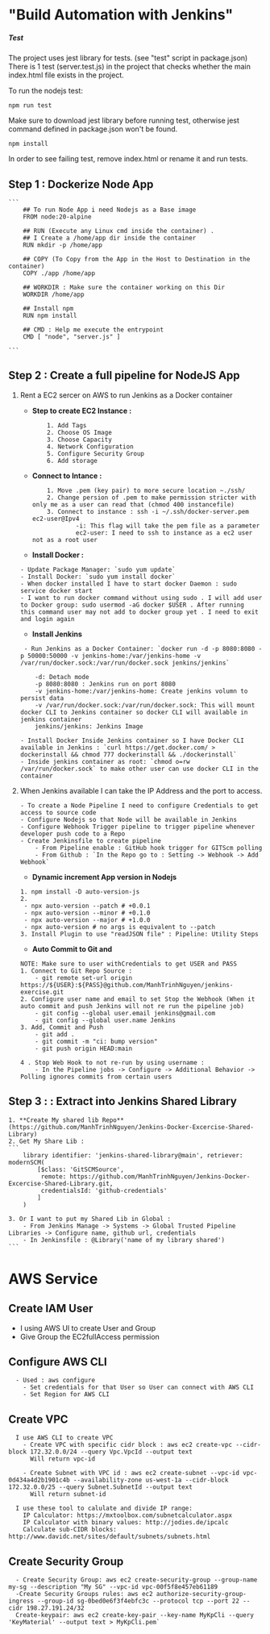 

# "Build Automation with Jenkins"

##### Test
The project uses jest library for tests. (see "test" script in package.json)
There is 1 test (server.test.js) in the project that checks whether the main index.html file exists in the project. 

To run the nodejs test:

    npm run test

Make sure to download jest library before running test, otherwise jest command defined in package.json won't be found.

    npm install

In order to see failing test, remove index.html or rename it and run tests.

## Step 1 : Dockerize Node App 
    ```
        ## To run Node App i need Nodejs as a Base image
        FROM node:20-alpine 
        
        ## RUN (Execute any Linux cmd inside the container) . 
        ## I Create a /home/app dir inside the container
        RUN mkdir -p /home/app 
        
        ## COPY (To Copy from the App in the Host to Destination in the container)
        COPY ./app /home/app 
        
        ## WORKDIR : Make sure the container working on this Dir
        WORKDIR /home/app 
        
        ## Install npm 
        RUN npm install 
        
        ## CMD : Help me execute the entrypoint
        CMD [ "node", "server.js" ]

    ```

## Step 2 : Create a full pipeline for NodeJS App
1. Rent a EC2 sercer on AWS to run Jenkins as a Docker container 
    - **Step to create EC2 Instance :**
        ```
            1. Add Tags
            2. Choose OS Image
            3. Choose Capacity
            4. Network Configuration
            5. Configure Security Group
            6. Add storage
        ```

    - **Connect to Intance :**
        ```
            1. Move .pem (key pair) to more secure location ~./ssh/
            2. Change persion of .pem to make permission stricter with only me as a user can read that (chmod 400 instancefile)
            3. Connect to instance : ssh -i ~/.ssh/docker-server.pem ec2-user@Ipv4
                    -i: This flag will take the pem file as a parameter
                    ec2-user: I need to ssh to instance as a ec2 user not as a root user
        ```

    - **Install Docker :**
    ```
    - Update Package Manager: `sudo yum update`
    - Install Docker: `sudo yum install docker` 
    - When docker installed I have to start docker Daemon : sudo service docker start
    - I want to run docker command without using sudo . I will add user to Docker group: sudo usermod -aG docker $USER . After running  this command user may not add to docker group yet . I need to exit and login again
    ```

    - **Install Jenkins**
    ```
     - Run Jenkins as a Docker Container: `docker run -d -p 8080:8080 -p 50000:50000 -v jenkins-home:/var/jenkins-home -v /var/run/docker.sock:/var/run/docker.sock jenkins/jenkins`
    
        -d: Detach mode
        -p 8080:8080 : Jenkins run on port 8080
        -v jenkins-home:/var/jenkins-home: Create jenkins volumn to persist data
        -v /var/run/docker.sock:/var/run/docker.sock: This will mount docker CLI to Jenkins container so docker CLI will available in jenkins container
        jenkins/jenkins: Jenkins Image

    - Install Docker Inside Jenkins container so I have Docker CLI available in Jenkins : `curl https://get.docker.com/ > dockerinstall && chmod 777 dockerinstall && ./dockerinstall`
    - Inside jenkins container as root: `chmod o=rw /var/run/docker.sock` to make other user can use docker CLI in the container
    ```
    
2. When Jenkins available I can take the IP Address and the port to access. 
    ```
    - To create a Node Pipeline I need to configure Credentials to get access to source code 
    - Configure Nodejs so that Node will be available in Jenkins 
    - Configure Webhook Trigger pipeline to trigger pipeline whenever developer push code to a Repo
    - Create Jenkinsfile to create pipeline 
        - From Pipeline enable : GitHub hook trigger for GITScm polling
        - From Github : `In the Repo go to : Setting -> Webhook -> Add Webhook`
    ```

    - **Dynamic increment App version in Nodejs**
    ```
    1. npm install -D auto-version-js
    2. 
     - npx auto-version --patch # +0.0.1
     - npx auto-version --minor # +0.1.0
     - npx auto-version --major # +1.0.0
     - npx auto-version # no args is equivalent to --patch
    3. Install Plugin to use "readJSON file" : Pipeline: Utility Steps 
    ```

    - **Auto Commit to Git and**
    ```
    NOTE: Make sure to user withCredentials to get USER and PASS
    1. Connect to Git Repo Source : 
        - git remote set-url origin https://${USER}:${PASS}@github.com/ManhTrinhNguyen/jenkins-exercise.git
    2. Configure user name and email to set Stop the Webhook (When it auto commit and push Jenkins will not re run the pipeline job)
        - git config --global user.email jenkins@gmail.com
        - git config --global user.name Jenkins
    3. Add, Commit and Push
        - git add .
        - git commit -m "ci: bump version"
        - git push origin HEAD:main

    4 . Stop Web Hook to not re-run by using username :
        - In the Pipeline jobs -> Configure -> Additional Behavior -> Polling ignores commits from certain users
    ```

## Step 3 : : Extract into Jenkins Shared Library 

    1. **Create My shared lib Repo** (https://github.com/ManhTrinhNguyen/Jenkins-Docker-Excercise-Shared-Library)
    2. Get My Share Lib :
    ```
        library identifier: 'jenkins-shared-library@main', retriever: modernSCM(
            [$class: 'GitSCMSource',
             remote: https://github.com/ManhTrinhNguyen/Jenkins-Docker-Excercise-Shared-Library.git,
             credentialsId: 'github-credentials'
            ]
        )

    3. Or I want to put my Shared Lib in Global : 
        - From Jenkins Manage -> Systems -> Global Trusted Pipeline Libraries -> Configure name, github url, credentials 
        - In Jenkinsfile : @Library('name of my library shared')
    ```

# AWS Service 

## Create IAM User 
  - I using AWS UI to create User and Group 
  - Give Group the EC2fullAccess permission 

## Configure AWS CLI 
  ```
    - Used : aws configure 
      - Set credentials for that User so User can connect with AWS CLI 
      - Set Region for AWS CLI 
  ```

## Create VPC 
  ```
    I use AWS CLI to create VPC 
      - Create VPC with specific cidr block : aws ec2 create-vpc --cidr-block 172.32.0.0/24 --query Vpc.VpcId --output text
        Will return vpc-id 

      - Create Subnet with VPC id : aws ec2 create-subnet --vpc-id vpc-0d434a4d2b1901c4b --availability-zone us-west-1a --cidr-block 172.32.0.0/25 --query Subnet.SubnetId --output text
        Will return subnet-id
    
    I use these tool to calulate and divide IP range:
      IP Calculator: https://mxtoolbox.com/subnetcalculator.aspx
      IP Calculator with binary values: http://jodies.de/ipcalc
      Calculate sub-CIDR blocks: http://www.davidc.net/sites/default/subnets/subnets.html 
  ```

## Create Security Group 
  ```
    - Create Security Group: aws ec2 create-security-group --group-name my-sg --description "My SG" --vpc-id vpc-00f5f8e457eb61189
    -Create Security Groups rules: aws ec2 authorize-security-group-ingress --group-id sg-0bed0e6f3f4ebfc3c --protocol tcp --port 22 --cidr 198.27.191.24/32
    Create-keypair: aws ec2 create-key-pair --key-name MyKpCli --query 'KeyMaterial' --output text > MyKpCli.pem`
  ```

